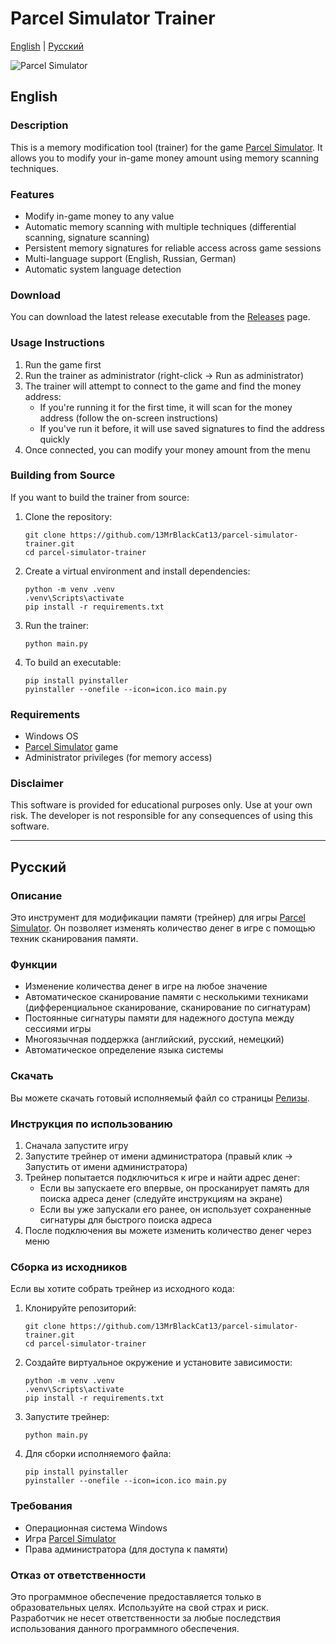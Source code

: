 # Parcel Simulator Trainer

[English](#english) | [Русский](#русский)

![Parcel Simulator](https://cdn.cloudflare.steamstatic.com/steam/apps/2424010/header.jpg)

## English

### Description
This is a memory modification tool (trainer) for the game [Parcel Simulator](https://store.steampowered.com/app/2424010/Parcel_Simulator/). It allows you to modify your in-game money amount using memory scanning techniques.

### Features
- Modify in-game money to any value
- Automatic memory scanning with multiple techniques (differential scanning, signature scanning)
- Persistent memory signatures for reliable access across game sessions
- Multi-language support (English, Russian, German)
- Automatic system language detection

### Download
You can download the latest release executable from the [Releases](https://github.com/13MrBlackCat13/parcel-simulator-trainer/releases) page.

### Usage Instructions
1. Run the game first
2. Run the trainer as administrator (right-click → Run as administrator)
3. The trainer will attempt to connect to the game and find the money address:
   - If you're running it for the first time, it will scan for the money address (follow the on-screen instructions)
   - If you've run it before, it will use saved signatures to find the address quickly
4. Once connected, you can modify your money amount from the menu

### Building from Source
If you want to build the trainer from source:

1. Clone the repository:
   ```
   git clone https://github.com/13MrBlackCat13/parcel-simulator-trainer.git
   cd parcel-simulator-trainer
   ```

2. Create a virtual environment and install dependencies:
   ```
   python -m venv .venv
   .venv\Scripts\activate
   pip install -r requirements.txt
   ```

3. Run the trainer:
   ```
   python main.py
   ```

4. To build an executable:
   ```
   pip install pyinstaller
   pyinstaller --onefile --icon=icon.ico main.py
   ```

### Requirements
- Windows OS
- [Parcel Simulator](https://store.steampowered.com/app/2424010/Parcel_Simulator/) game
- Administrator privileges (for memory access)

### Disclaimer
This software is provided for educational purposes only. Use at your own risk. The developer is not responsible for any consequences of using this software.

---

## Русский

### Описание
Это инструмент для модификации памяти (трейнер) для игры [Parcel Simulator](https://store.steampowered.com/app/2424010/Parcel_Simulator/). Он позволяет изменять количество денег в игре с помощью техник сканирования памяти.

### Функции
- Изменение количества денег в игре на любое значение
- Автоматическое сканирование памяти с несколькими техниками (дифференциальное сканирование, сканирование по сигнатурам)
- Постоянные сигнатуры памяти для надежного доступа между сессиями игры
- Многоязычная поддержка (английский, русский, немецкий)
- Автоматическое определение языка системы

### Скачать
Вы можете скачать готовый исполняемый файл со страницы [Релизы](https://github.com/13MrBlackCat13/parcel-simulator-trainer/releases).

### Инструкция по использованию
1. Сначала запустите игру
2. Запустите трейнер от имени администратора (правый клик → Запустить от имени администратора)
3. Трейнер попытается подключиться к игре и найти адрес денег:
   - Если вы запускаете его впервые, он просканирует память для поиска адреса денег (следуйте инструкциям на экране)
   - Если вы уже запускали его ранее, он использует сохраненные сигнатуры для быстрого поиска адреса
4. После подключения вы можете изменить количество денег через меню

### Сборка из исходников
Если вы хотите собрать трейнер из исходного кода:

1. Клонируйте репозиторий:
   ```
   git clone https://github.com/13MrBlackCat13/parcel-simulator-trainer.git
   cd parcel-simulator-trainer
   ```

2. Создайте виртуальное окружение и установите зависимости:
   ```
   python -m venv .venv
   .venv\Scripts\activate
   pip install -r requirements.txt
   ```

3. Запустите трейнер:
   ```
   python main.py
   ```

4. Для сборки исполняемого файла:
   ```
   pip install pyinstaller
   pyinstaller --onefile --icon=icon.ico main.py
   ```

### Требования
- Операционная система Windows
- Игра [Parcel Simulator](https://store.steampowered.com/app/2424010/Parcel_Simulator/)
- Права администратора (для доступа к памяти)

### Отказ от ответственности
Это программное обеспечение предоставляется только в образовательных целях. Используйте на свой страх и риск. Разработчик не несет ответственности за любые последствия использования данного программного обеспечения.